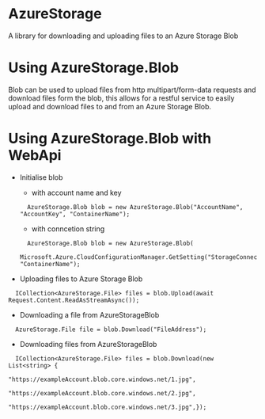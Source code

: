 # AzureStorage
A library for downloading and uploading files to an Azure Storage Blob

# Using AzureStorage.Blob

Blob can be used to upload files from http multipart/form-data requests and download files form the blob,
this allows for a restful service to easily upload and download files to and from an Azure Storage Blob.

# Using AzureStorage.Blob with WebApi

* Initialise blob 
  - with account name and key

  ```
    AzureStorage.Blob blob = new AzureStorage.Blob("AccountName", "AccountKey", "ContainerName");
  ```

  - with conncetion string

  ```
    AzureStorage.Blob blob = new AzureStorage.Blob(
      Microsoft.Azure.CloudConfigurationManager.GetSetting("StorageConnectionString"), "ContainerName");
  ```

* Uploading files to Azure Storage Blob

```
  ICollection<AzureStorage.File> files = blob.Upload(await Request.Content.ReadAsStreamAsync());
```

* Downloading a file from AzureStorageBlob

```
  AzureStorage.File file = blob.Download("FileAddress");
```

* Downloading files from AzureStorageBlob

```
  ICollection<AzureStorage.File> files = blob.Download(new List<string> {
                                        "https://exampleAccount.blob.core.windows.net/1.jpg",
                                        "https://exampleAccount.blob.core.windows.net/2.jpg",   
                                        "https://exampleAccount.blob.core.windows.net/3.jpg",});
```


